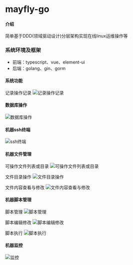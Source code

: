 # mayfly-go

#### 介绍
简单基于DDD(领域驱动设计)分层架构实现在线linux运维操作等

### 系统环境及框架
- 前端：typescript、vue、element-ui
- 后端：golang、gin、gorm

#### 系统功能

记录操作记录
![记录操作记录](https://images.gitee.com/uploads/images/2021/0508/204608_83ef7c33_1240250.png "屏幕截图.png")

#### 数据库操作

![数据库操作](https://images.gitee.com/uploads/images/2021/0108/155327_cbce7034_1240250.png "屏幕截图.png")

#### 机器ssh终端
![ssh终端](https://images.gitee.com/uploads/images/2021/0508/174948_0e96ae3a_1240250.png "屏幕截图.png")

#### 机器文件管理

可操作文件列表或目录
![可操作文件列表或目录](https://images.gitee.com/uploads/images/2021/0508/174420_ce98f847_1240250.png "屏幕截图.png")

文件目录操作
![文件目录操作](https://images.gitee.com/uploads/images/2021/0508/174510_a54d6914_1240250.png "屏幕截图.png")

文件内容查看与修改
![文件内容查看与修改](https://images.gitee.com/uploads/images/2021/0508/174551_ac35fd90_1240250.png "屏幕截图.png")

#### 机器脚本管理
脚本管理
![脚本管理](https://images.gitee.com/uploads/images/2021/0508/174647_94e5d88b_1240250.png "屏幕截图.png")

脚本编辑修改
![脚本编辑修改](https://images.gitee.com/uploads/images/2021/0508/174727_3a821446_1240250.png "屏幕截图.png")

脚本执行
![脚本执行](https://images.gitee.com/uploads/images/2021/0508/174846_728de79b_1240250.png "屏幕截图.png")

#### 机器监控
![监控](https://images.gitee.com/uploads/images/2021/0508/175506_111cfb68_1240250.png "屏幕截图.png")
